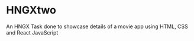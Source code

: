 # HNGXtwo
An HNGX Task done to showcase details of a movie app using HTML, CSS and React JavaScript
